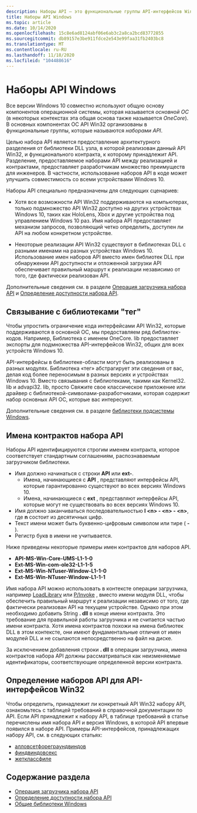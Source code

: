 ```yaml
---
description: Наборы API — это функциональные группы API-интерфейсов Win32 в основной операционной системе. Они предоставляют архитектурное разделение от библиотеки DLL узла, в которой определен заданный API Win32, и функциональную группу, к которой принадлежит API.
title: Наборы API Windows
ms.topic: article
ms.date: 10/14/2020
ms.openlocfilehash: 15c8e6ad8124abf06e6ab3c2a8ca2bcd83772855
ms.sourcegitcommit: db89157e3be911fdce2e543e99faa31fb2403bc8
ms.translationtype: MT
ms.contentlocale: ru-RU
ms.lasthandoff: 11/18/2020
ms.locfileid: "104488616"
---
```

# <a name="windows-api-sets"></a>Наборы API Windows

Все версии Windows 10 совместно используют общую основу компонентов операционной системы, которая называется *основной ОС* (в некоторых контекстах эта общая основа также называется *OneCore*). В основных компонентах ОС API Win32 организованы в функциональные группы, которые называются *наборами API*.

Целью набора API является предоставление архитектурного разделения от библиотеки DLL узла, в которой реализован данный API Win32, и функционального контракта, к которому принадлежит API. Разделение, предоставляемое наборами API между реализацией и контрактами, предоставляет разработчикам множество преимуществ для инженеров. В частности, использование наборов API в коде может улучшить совместимость со всеми устройствами Windows 10.

Наборы API специально предназначены для следующих сценариев:

- Хотя все возможности API Win32 поддерживаются на компьютерах, только подмножество API Win32 доступно на других устройствах Windows 10, таких как HoloLens, Xbox и другие устройства под управлением Windows 10 раз. Имя набора API предоставляет механизм запросов, позволяющий четко определить, доступен ли API на любом конкретном устройстве.

- Некоторые реализации API Win32 существуют в библиотеках DLL с разными именами на разных устройствах Windows 10. Использование имен наборов API вместо имен библиотек DLL при обнаружении API доступности и отложенной загрузки API обеспечивает правильный маршрут к реализации независимо от того, где фактически реализован API.

Дополнительные сведения см. в разделе [Операция загрузчика набора API](api-set-loader-operation.md) и [Определение доступности набора API](detect-api-set-availability.md).

## <a name="linking-to-umbrella-libraries"></a>Связывание с библиотеками "тег"

Чтобы упростить ограничение кода интерфейсами API Win32, которые поддерживаются в основной ОС, мы предоставляем ряд *библиотек*-кодов. Например, Библиотека с именем OneCore. lib предоставляет экспорты для подмножества API-интерфейсов Win32, общих для всех устройств Windows 10.

API-интерфейсы в библиотеке-области могут быть реализованы в разных модулях. Библиотека «тег» абстрагирует эти сведения от вас, делая код более переносимым в разных версиях и устройствах Windows 10. Вместо связывания с библиотеками, такими как Kernel32. lib и advapi32. lib, просто Свяжите свое классическое приложение или драйвер с библиотекой-символами-разработчиками, которая содержит набор основных API ОС, которые вас интересуют.

Дополнительные сведения см. в разделе [библиотеки подсистемы Windows](windows-umbrella-libraries.md).

## <a name="api-set-contract-names"></a>Имена контрактов набора API

Наборы API идентифицируются строгим именем контракта, которое соответствует стандартным соглашениям, распознаваемым загрузчиком библиотеки. 

- Имя должно начинаться с строки **API** или **ext-**. 
    - Имена, начинающиеся с **API** , представляют интерфейсы API, которые гарантированно существуют во всех версиях Windows 10.
    - Имена, начинающиеся с **ext** , представляют интерфейсы API, которые могут не существовать во всех версиях Windows 10.
- Имя должно заканчиваться последовательностью **l \<n\> - \<n\> - \<n\>**, где **n** состоит из десятичных цифр.
- Текст имени может быть буквенно-цифровым символом или тире ( **-** ).
- Регистр букв в имени не учитывается.

Ниже приведены некоторые примеры имен контрактов для наборов API.

- **API-MS-Win-Core-UMS-L1-1-0**
- **Ext-MS-Win-com-ole32-L1-1-5**
- **Ext-MS-Win-NTuser-Window-L1-1-0**
- **Ext-MS-Win-NTuser-Window-L1-1-1**

Имя набора API можно использовать в контексте операции загрузчика, например [LoadLibrary](/windows/win32/api/libloaderapi/nf-libloaderapi-loadlibrarya) или [P/Invoke](/dotnet/standard/native-interop/pinvoke) , вместо имени модуля DLL, чтобы обеспечить правильный маршрут к реализации независимо от того, где фактически реализован API на текущем устройстве. Однако при этом необходимо добавить String **. dll** в конце имени контракта. Это требование для правильной работы загрузчика и не считается частью имени контракта. Хотя имена контрактов похожи на имена библиотек DLL в этом контексте, они имеют фундаментальные отличия от имен модулей DLL и не ссылаются непосредственно на файл на диске.

За исключением добавления строки **. dll** в операции загрузчика, имена контрактов набора API должны рассматриваться как неизменяемые идентификаторы, соответствующие определенной версии контракта.

## <a name="identifying-api-sets-for-win32-apis"></a>Определение наборов API для API-интерфейсов Win32

Чтобы определить, принадлежит ли конкретный API Win32 набору API, ознакомьтесь с таблицей требований в справочной документации по API. Если API принадлежит к набору API, в таблице требований в статье перечислены имя набора API и версия Windows, в которой API впервые появился в наборе API. Примеры API-интерфейсов, принадлежащих набору API, см. в следующих статьях:

- [алловсетфореграундвиндов](/windows/win32/api/winuser/nf-winuser-allowsetforegroundwindow)
- [финдвиндовсекс](/windows/win32/api/winuser/nf-winuser-findwindowexa)
- [жетклассфиле](/windows/win32/api/objbase/nf-objbase-getclassfile)

## <a name="in-this-section"></a>Содержание раздела

* [Операция загрузчика набора API](api-set-loader-operation.md)
* [Определение доступности набора API](detect-api-set-availability.md)
* [Общие библиотеки Windows](windows-umbrella-libraries.md)